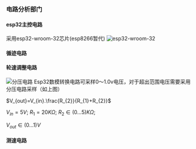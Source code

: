 

### 电路分析部门

#### esp32主控电路
采用esp32-wroom-32芯片(esp8266暂代)
![esp32-wroom-32](https://img-blog.csdnimg.cn/20190510155112773.png?x-oss-process=image/watermark,type_ZmFuZ3poZW5naGVpdGk,shadow_10,text_aHR0cHM6Ly9ibG9nLmNzZG4ubmV0L05haXN1X2t1bg==,size_16,color_FFFFFF,t_70)


#### 循迹电路

#### 轮速调整电路
![分压电路](https://cdn.sparkfun.com/assets/4/0/3/a/e/511948ffce395f7f47000000.png)
Esp32数模转换电路可采样0～1.0v电压，对于超出范围电压需要采用分压电路采样（如上图）

$V_{out}=V_{in}.\frac{R_{2}}{R_{1}+R_{2}}$

$V_{in} = 5V$;  $R_{1} = 20K\Omega$; $R_{2}\in(0...5)K\Omega$;

$V_{out}\in(0...1)V$

#### 测速电路
